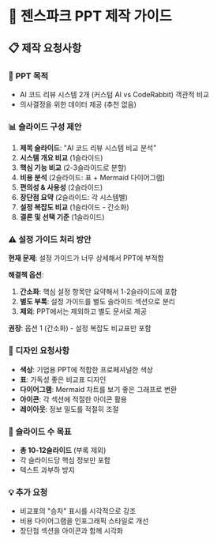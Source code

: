 # 🎨 젠스파크 PPT 제작 가이드

## 📋 **제작 요청사항**

### 🎯 **PPT 목적**
- AI 코드 리뷰 시스템 2개 (커스텀 AI vs CodeRabbit) 객관적 비교
- 의사결정을 위한 데이터 제공 (추천 없음)

### 📊 **슬라이드 구성 제안**

1. **제목 슬라이드**: "AI 코드 리뷰 시스템 비교 분석"
2. **시스템 개요 비교** (1슬라이드)
3. **핵심 기능 비교** (2-3슬라이드로 분할)
4. **비용 분석** (2슬라이드: 표 + Mermaid 다이어그램)
5. **편의성 & 사용성** (2슬라이드)
6. **장단점 요약** (2슬라이드: 각 시스템별)
7. **설정 복잡도 비교** (1슬라이드 - 간소화)
8. **결론 및 선택 기준** (1슬라이드)

### ⚠️ **설정 가이드 처리 방안**

**현재 문제**: 설정 가이드가 너무 상세해서 PPT에 부적합

**해결책 옵션**:
1. **간소화**: 핵심 설정 항목만 요약해서 1-2슬라이드에 포함
2. **별도 부록**: 설정 가이드를 별도 슬라이드 섹션으로 분리
3. **제외**: PPT에서는 제외하고 별도 문서로 제공

**권장**: 옵션 1 (간소화) - 설정 복잡도 비교표만 포함

### 🎨 **디자인 요청사항**

- **색상**: 기업용 PPT에 적합한 프로페셔널한 색상
- **표**: 가독성 좋은 비교표 디자인
- **다이어그램**: Mermaid 차트를 보기 좋은 그래프로 변환
- **아이콘**: 각 섹션에 적절한 아이콘 활용
- **레이아웃**: 정보 밀도를 적절히 조절

### 📱 **슬라이드 수 목표**
- **총 10-12슬라이드** (부록 제외)
- 각 슬라이드당 핵심 정보만 포함
- 텍스트 과부하 방지

### 💡 **추가 요청**
- 비교표의 "승자" 표시를 시각적으로 강조
- 비용 다이어그램을 인포그래픽 스타일로 개선
- 장단점 섹션을 아이콘과 함께 시각화

